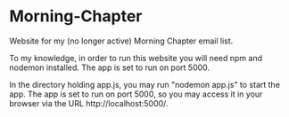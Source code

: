 # Morning-Chapter
Website for my (no longer active) Morning Chapter email list.

To my knowledge, in order to run this website you will need npm and nodemon installed. The app is set to run on port 5000.

In the directory holding app.js, you may run "nodemon app.js" to start the app. The app is set to run on port 5000, so you may access it in your browser via the URL http://localhost:5000/.
